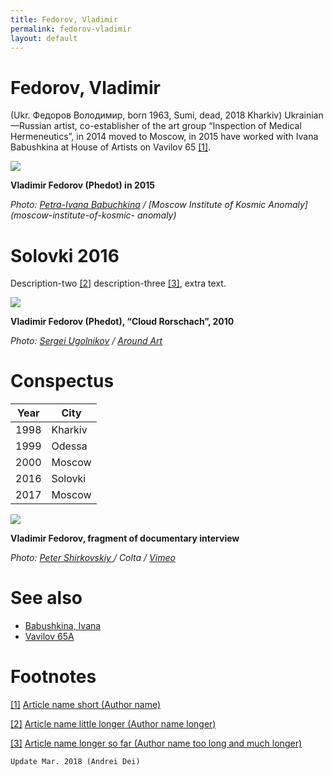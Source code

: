 ```yaml
---
title: Fedorov, Vladimir
permalink: fedorov-vladimir
layout: default
---
```


# Fedorov, Vladimir

(Ukr. Федоров Володимир, born 1963, Sumi, dead, 2018 Kharkiv) Ukrainian—Russian artist, co-establisher of the art group “Inspection of Medical Hermeneutics”, in 2014 moved to Moscow, in 2015 have worked with Ivana Babushkina at House of Artists on Vavilov 65 <span id="a1">[\[1\]](#f1)</span>.

![](/encyclopedia/images/fedorov-1.jpg)

**Vladimir Fedorov (Phedot) in 2015**

*Photo: [Petra-Ivana Babuchkina](babushkina-ivana) / [Moscow Institute of Kosmic Anomaly](moscow-institute-of-kosmic- anomaly)*


# Solovki 2016

Description-two <span id="a2">[\[2\]](#f2)</span> description-three <span id="a3">[\[3\]](#f3)</span>, extra text.

![](/encyclopedia/images/fedorov-2.jpg)

**Vladimir Fedorov (Phedot), “Cloud Rorschach”, 2010**

*Photo: [Sergei Ugolnikov](sergei-ugolnikov) / [Around Art](http://aroundart.ru/?attachment_id=21196)*

# Conspectus

|Year|City|
|----|-----|
|1998|Kharkiv|
|1999|Odessa|
|2000|Moscow|
|2016|Solovki|
|2017|Moscow|

![](/encyclopedia/images/fedorov-3.png)

**Vladimir Fedorov, fragment of documentary interview**

*Photo: [Peter Shirkovskiy ](peter-shirkovskiy) / Colta / [ Vimeo](https://vimeo.com/99113402)*

# See also

+ [Babushkina, Ivana](babushkina-ivana)
+ [Vavilov 65A](vavilov-65-a)

# Footnotes

[[1]](#a1) <span id="f1"></span> [Article name short (Author name)](http://example.net/article)

[[2]](#a2) <span id="f2"></span> [Article name little longer (Author name longer)](http://example.net/article)

[[3]](#a3) <span id="f3"></span> [Article name longer so far (Author name too long and much longer)](http://example.net/article)

`Update Mar. 2018 (Andrei Dei)`
